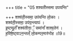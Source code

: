+++
title = "05 शश्वतीस्समा उपयन्ति"

+++
शश्व॑ती॒स्समा॒ उप॑यन्ति लो॒काः ।  
शश्व॑ती॒स्समा॒ उप॑य॒न्त्यापः॑ ।  
इ॒ष्टम्पू॒र्तँ शश्व॑तीना॒ँ॒ समा॑नाँ शाश्व॒तेन॑ ।  
ह॒विषे॒ष्ट्वाऽन॒न्तल्ँ लो॒कम्पर॒मारु॑रोह ॥19॥  
